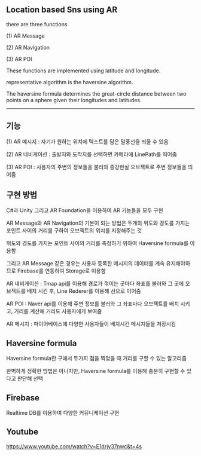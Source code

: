 Location based Sns using AR 
------------------------------------
there are three functions

(1) AR Message 

(2) AR Navigation

(3) AR POI

These functions are implemented using latitude and longitude.

representative algorithm is the haversine algorithm.

The haversine formula determines the great-circle distance between two points on a sphere given their longitudes and latitudes.

-------------------------------------
기능
-------------------------------------
(1) AR 메시지 : 자기가 원하는 위치에 텍스트를 담은 말풍선을 띄울 수 있음

(2) AR 네비게이션 : 출발지와 도착지를 선택하면 카메라에 LinePath를 띄어줌

(3) AR POI : 사용자의 주변의 정보들을 불러와 증강현실 오브젝트로 주변 정보들을 띄어줌 

구현 방법
-------------------------------------
C#과 Unity 그리고 AR Foundation을 이용하여 AR 기능들을 모두 구현 

AR Message와 AR Navigation의 기본이 되는 방법은 두개의 위도와 경도를 가지는 포인트 사이의 거리를 구하여 오브젝트의 위치를 지정해주는 것

위도와 경도를 가지는 포인트 사이의 거리를 측정하기 위하여 Haversine formula를 이용함 

그리고 AR Message 같은 경우는 사용자 등록한 메시지의 데이터를 계속 유지해야하므로 Firebase를 연동하여 Storage로 이용함

AR 네비게이션 : Tmap api를 이용해 경로가 꺾이는 곳마다 좌표를 불러와 그 곳에 오브젝트를 배치 시킨 후, Line Rederer를 이용해 선으로 이어줌

AR POI : Naver api를 이용해 주변 정보를 불러와 그 좌표마다 오브젝트를 배치 시키고, 거리를 계산해 거리도 사용자에게 보여줌 

AR 메시지 : 파이어베이스에 다양한 사용자들이 배치시킨 메시지들을 저장시킴 


Haversine formula
-------------------------------------
Haversine formula란 구에서 두가지 점을 찍었을 때 거리를 구할 수 있는 알고리즘  

완벽하게 정확한 방법은 아니지만, Haversine formula를 이용해 충분히 구현할 수 있다고 판단해 선택

Firebase 
-------------------------------------
Realtime DB를 이용하여 다양한 커뮤니케이션 구현 

Youtube 
-------------------------------------
https://www.youtube.com/watch?v=E1drjy37nwc&t=4s

